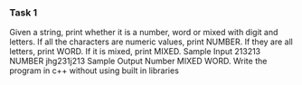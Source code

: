 ### Task 1

Given a string, print whether it is a number, word or mixed with digit and letters. If all the characters are numeric values, print NUMBER. If they are all letters, print WORD. If it is mixed, print MIXED. Sample Input 213213 NUMBER jhg231j213 Sample Output Number MIXED WORD. Write the program in c++ without using built in libraries
